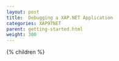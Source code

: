 ```yaml
---
layout: post
title:  Debugging a XAP.NET Application
categories: XAP97NET
parent: getting-started.html
weight: 300
---
```


{% children %}
